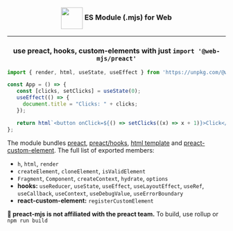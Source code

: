 <h3 align="center"><img src="https://raw.githubusercontent.com/preactjs/preact/8b0bcc927995c188eca83cba30fbc83491cc0b2f/logo.svg" height="50" valign="middle"> ES Module (.mjs) for Web</h3>
<hr>
<h3 align="center">use preact, hooks, custom-elements with just <code>import '@web-mjs/preact'</code></h3>

```js
import { render, html, useState, useEffect } from 'https://unpkg.com/@web-mjs/preact';

const App = () => {
   const [clicks, setClicks] = useState(0);
   useEffect(() => {
     document.title = "Clicks: " + clicks;
   });

   return html`<button onClick=${() => setClicks((x) => x + 1)}>Click</button>`;
};
```

The module bundles <a href="https://github.com/preactjs/preact/blob/master/src/index.js">preact</a>, <a href="https://github.com/preactjs/preact/blob/master/hooks/src/index.js">preact/hooks</a>, <a href="https://github.com/developit/htm/blob/master/src/index.mjs">html template</a> and <a href="https://github.com/preactjs/preact-custom-element/blob/master/src/index.js">preact-custom-element</a>. The full list of exported members:

* `h`, `html`, `render`
* `createElement`, `cloneElement`, `isValidElement`
* `Fragment`, `Component`, `createContext`, `hydrate`, `options`
* **hooks:** `useReducer`, `useState`, `useEffect`, `useLayoutEffect`, `useRef`, `useCallback`, `useContext`, `useDebugValue`, `useErrorBoundary`
* **react-custom-element:** `registerCustomElement`

**🚧 preact-mjs is not affiliated with the preact team.** To build, use rollup or `npm run build`
